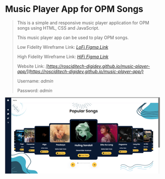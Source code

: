 # Music Player App for OPM Songs

> This is a simple and responsive music player application for OPM songs using HTML, CSS and JavaScript.
> 
> This music player app can be used to play OPM songs.
> 
> Low Fidelity Wireframe Link: *[LoFi Figma Link](https://www.figma.com/file/TqFgRMGnHKMARd8oZbnWDV/Low-Fidelity---Music-Player-App?type=design&node-id=3%3A266&t=YsGVp7zRWtsQywYN-1)*
>
> High Fidelity Wireframe Link: *[HiFi Figma Link](https://www.figma.com/file/5whHWVtioWOHQV2ErK9ZCo/High-Fidelity---Music-Player-App?type=design&node-id=0%3A1&t=6SJh2hb08HZ6MvrY-1)*
> 
> Website Link: *[https://rosciditech-digidev.github.io/music-player-app/](https://rosciditech-digidev.github.io/music-player-app/)*
>
> Username: *admin*
> 
> Password: *admin*

[![Music Player App](music-player/images/music-player-app-ss.PNG)](https://rosciditech-digidev.github.io/music-player-app/)
